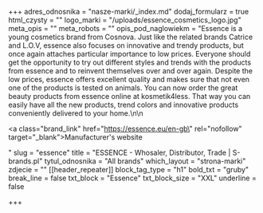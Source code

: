 +++
adres_odnosnika = "nasze-marki/_index.md"
dodaj_formularz = true
html_czysty = ""
logo_marki = "/uploads/essence_cosmetics_logo.jpg"
meta_opis = ""
meta_robots = ""
opis_pod_naglowiekm = "Essence is a young cosmetics brand from Cosnova. Just like the related brands Catrice and L.O.V, essence also focuses on innovative and trendy products, but once again attaches particular importance to low prices. Everyone should get the opportunity to try out different styles and trends with the products from essence and to reinvent themselves over and over again. Despite the low prices, essence offers excellent quality and makes sure that not even one of the products is tested on animals. You can now order the great beauty products from essence online at kosmetik4less. That way you can easily have all the new products, trend colors and innovative products conveniently delivered to your home.\n\n    <p><a class=\"brand_link\" href=\"https://essence.eu/en-gb\" rel=\"nofollow\" target=\"_blank\">Manufacturer's website</a></p>"
slug = "essence"
title = "ESSENCE - Whosaler, Distributor, Trade | S-brands.pl"
tytul_odnosnika = "All brands"
which_layout = "strona-marki"
zdjecie = ""
[[header_repeater]]
block_tag_type = "h1"
bold_txt = "gruby"
break_line = false
txt_block = "Essence"
txt_block_size = "XXL"
underline = false

+++
